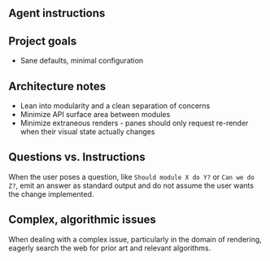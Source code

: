 ## Agent instructions

## Project goals

- Sane defaults, minimal configuration

## Architecture notes

- Lean into modularity and a clean separation of concerns
- Minimize API surface area between modules
- Minimize extraneous renders - panes should only request re-render when their visual state actually changes

## Questions vs. Instructions

When the user poses a question, like `Should module X do Y?` or `Can we do Z?`, emit an answer
as standard output and do not assume the user wants the change implemented.

## Complex, algorithmic issues

When dealing with a complex issue, particularly in the domain of rendering, eagerly search
the web for prior art and relevant algorithms.
